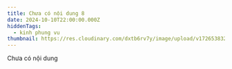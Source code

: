 ```yaml
---
title: Chưa có nội dung 8
date: 2024-10-10T22:00:00.000Z
hiddenTags:
  - kinh phung vu
thumbnail: https://res.cloudinary.com/dxtb6rv7y/image/upload/v1726538327/Viet-thu-700_i1jp17.jpg
---
```

Chưa có nội dung
